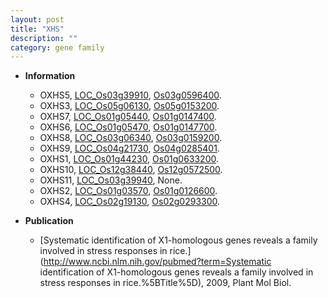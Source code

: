 ```yaml
---
layout: post
title: "XHS"
description: ""
category: gene family
---
```


* **Information**  
    + OXHS5, [LOC_Os03g39910](http://rice.uga.edu/cgi-bin/ORF_infopage.cgi?orf=LOC_Os03g39910), [Os03g0596400](http://rapdb.dna.affrc.go.jp/viewer/gbrowse_details/irgsp1?name=Os03g0596400).
    + OXHS3, [LOC_Os05g06130](http://rice.uga.edu/cgi-bin/ORF_infopage.cgi?orf=LOC_Os05g06130), [Os05g0153200](http://rapdb.dna.affrc.go.jp/viewer/gbrowse_details/irgsp1?name=Os05g0153200).
    + OXHS7, [LOC_Os01g05440](http://rice.uga.edu/cgi-bin/ORF_infopage.cgi?orf=LOC_Os01g05440), [Os01g0147400](http://rapdb.dna.affrc.go.jp/viewer/gbrowse_details/irgsp1?name=Os01g0147400).
    + OXHS6, [LOC_Os01g05470](http://rice.uga.edu/cgi-bin/ORF_infopage.cgi?orf=LOC_Os01g05470), [Os01g0147700](http://rapdb.dna.affrc.go.jp/viewer/gbrowse_details/irgsp1?name=Os01g0147700).
    + OXHS8, [LOC_Os03g06340](http://rice.uga.edu/cgi-bin/ORF_infopage.cgi?orf=LOC_Os03g06340), [Os03g0159200](http://rapdb.dna.affrc.go.jp/viewer/gbrowse_details/irgsp1?name=Os03g0159200).
    + OXHS9, [LOC_Os04g21730](http://rice.uga.edu/cgi-bin/ORF_infopage.cgi?orf=LOC_Os04g21730), [Os04g0285401](http://rapdb.dna.affrc.go.jp/viewer/gbrowse_details/irgsp1?name=Os04g0285401).
    + OXHS1, [LOC_Os01g44230](http://rice.uga.edu/cgi-bin/ORF_infopage.cgi?orf=LOC_Os01g44230), [Os01g0633200](http://rapdb.dna.affrc.go.jp/viewer/gbrowse_details/irgsp1?name=Os01g0633200).
    + OXHS10, [LOC_Os12g38440](http://rice.uga.edu/cgi-bin/ORF_infopage.cgi?orf=LOC_Os12g38440), [Os12g0572500](http://rapdb.dna.affrc.go.jp/viewer/gbrowse_details/irgsp1?name=Os12g0572500).
    + OXHS11, [LOC_Os03g39940](http://rice.uga.edu/cgi-bin/ORF_infopage.cgi?orf=LOC_Os03g39940), None.
    + OXHS2, [LOC_Os01g03570](http://rice.uga.edu/cgi-bin/ORF_infopage.cgi?orf=LOC_Os01g03570), [Os01g0126600](http://rapdb.dna.affrc.go.jp/viewer/gbrowse_details/irgsp1?name=Os01g0126600).
    + OXHS4, [LOC_Os02g19130](http://rice.uga.edu/cgi-bin/ORF_infopage.cgi?orf=LOC_Os02g19130), [Os02g0293300](http://rapdb.dna.affrc.go.jp/viewer/gbrowse_details/irgsp1?name=Os02g0293300).

* **Publication**  
    + [Systematic identification of X1-homologous genes reveals a family involved in stress responses in rice.](http://www.ncbi.nlm.nih.gov/pubmed?term=Systematic identification of X1-homologous genes reveals a family involved in stress responses in rice.%5BTitle%5D), 2009, Plant Mol Biol.


